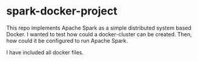 # spark-docker-project
This repo implements Apache Spark as a simple distributed system based Docker.
I wanted to test how could a docker-cluster can be created. Then, how could it
be configured to run Apache Spark.

I have included all docker files.
